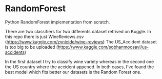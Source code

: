 # RandomForest
Python RandomForest implementation from scratch.

There are two classifiers for two differents dataset retrived on Kuggle.
In this repo there is just WineReviews.csv (https://www.kaggle.com/zynicide/wine-reviews)
The US_Accident dataset is too big to be uploaded (https://www.kaggle.com/sobhanmoosavi/us-accidents)

In the first dataset I try to classify wine variety whereas in the second one the US country where the accident appened.
In both cases, I've found the best model which fits better our datasets is the Random Forest one.


